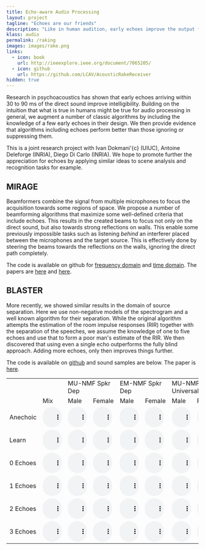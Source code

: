 ```yaml
---
title: Echo-aware Audio Processing
layout: project
tagline: "Echoes are our friends"
description: "Like in human audition, early echoes improve the output from audio processing algorithms."
klass: audio
permalink: /raking
images: images/rake.png
links:
  - icon: book
    url: http://ieeexplore.ieee.org/document/7065205/
  - icon: github
    url: https://github.com/LCAV/AcousticRakeReceiver
hidden: true
---
```


Research in psychoacoustics has shown that early echoes arriving within 30 to
90 ms of the direct sound improve intelligibility. Building on the intuition
that what is true in humans might be true for audio processing in general, we
augment a number of classic algorithms by including the knowledge of a few
early echoes in their design. We then provide evidence that algorithms
including echoes perform better than those ignoring or suppressing them.

This is a joint research project with Ivan Dokmani\'{c} (UIUC), Antoine
Deleforge (INRIA), Diego Di Carlo (INRIA).  We hope to promote further the
appreciation for echoes by applying similar ideas to scene analysis and
recognition tasks for example.

MIRAGE
------

Beamformers combine the signal from multiple microphones to focus the
acquisition towards some regions of space. We propose a number of beamforming
algorithms that maximize some well-defined criteria that include echoes. This
results in the created beams to focus not only on the direct sound, but also
towards strong reflections on walls.  This enable some previously impossible
tasks such as listening _behind_ an interferer placed between the microphones
and the target source. This is effectively done by steering the beams towards
the reflections on the walls, ignoring the direct path completely.

The code is available on github for [frequency
domain](https://github.com/LCAV/AcousticRakeReceiver) and [time
domain](https://github.com/LCAV/TimeDomainAcousticRakeReceiver).  The papers
are [here](http://ieeexplore.ieee.org/document/7065205/) and
[here](https://github.com/LCAV/TimeDomainAcousticRakeReceiver).

BLASTER
--------

More recently, we showed similar results in the domain of
source separation.  Here we use non-negative models of the spectrogram and a
well known algorithm for their separation. While the original algorithm
attempts the estimation of the room impulse responses (RIR) together with
the separation of the speeches, we assume the knowledge of one to five
echoes and use that to form a poor man's estimate of the RIR. We then
discovered that using even a single  echo outperforms the fully blind
approach. Adding more echoes, only then improves things further.

The code is available on [github](https://github.com/fakufaku/separake) and
sound samples are below. The paper is [here](https://arxiv.org/abs/1711.06805).

<style type="text/css">
audio {
  width: 50px;
}
</style>

<table>
  <tr>
  <td colspan="2"></td>
  <td colspan="2">MU-NMF Spkr Dep</td>
  <td colspan="2">EM-NMF Spkr Dep</td>
  <td colspan="2">MU-NMF Universal</td>
  </tr>

  <tr>
  <td></td>
  <td>Mix</td>
  <td>Male</td>
  <td>Female</td>
  <td>Male</td>
  <td>Female</td>
  <td>Male</td>
  <td>Female</td>
  </tr>

  <tr>
  <td>Anechoic</td>

  <td><audio controls="controls" type="audio/wav" src="/assets/icassp2018/samples/separake_anechoic_mu_spkr_mix_fq_sample3_fq_sample2.wav"><a>play</a></audio></td>

  <td><audio controls="controls" type="audio/wav" src="/assets/icassp2018/samples/separake_anechoic_mu_spkr_sep_fq_sample2.wav"><a>play</a></audio></td>
  <td><audio controls="controls" type="audio/wav" src="/assets/icassp2018/samples/separake_anechoic_mu_spkr_sep_fq_sample3.wav"><a>play</a></audio></td>

  <td><audio controls="controls" type="audio/wav" src="/assets/icassp2018/samples/separake_anechoic_em_spkr_sep_fq_sample2.wav"><a>play</a></audio></td>
  <td><audio controls="controls" type="audio/wav" src="/assets/icassp2018/samples/separake_anechoic_em_spkr_sep_fq_sample3.wav"><a>play</a></audio></td>

  <td><audio controls="controls" type="audio/wav" src="/assets/icassp2018/samples/separake_anechoic_mu_univ_sep_fq_sample2.wav"><a>play</a></audio></td>
  <td><audio controls="controls" type="audio/wav" src="/assets/icassp2018/samples/separake_anechoic_mu_univ_sep_fq_sample3.wav"><a>play</a></audio></td>
  </tr>

  <tr>
  <td>Learn</td>

  <td><audio controls="controls" type="audio/wav" src="/assets/icassp2018/samples/separake_learn_mu_spkr_mix_fq_sample3_fq_sample2.wav"><a>play</a></audio></td>

  <td><audio controls="controls" type="audio/wav" src="/assets/icassp2018/samples/separake_learn_mu_spkr_sep_fq_sample2.wav"><a>play</a></audio></td>
  <td><audio controls="controls" type="audio/wav" src="/assets/icassp2018/samples/separake_learn_mu_spkr_sep_fq_sample3.wav"><a>play</a></audio></td>

  <td><audio controls="controls" type="audio/wav" src="/assets/icassp2018/samples/separake_learn_em_spkr_sep_fq_sample2.wav"><a>play</a></audio></td>
  <td><audio controls="controls" type="audio/wav" src="/assets/icassp2018/samples/separake_learn_em_spkr_sep_fq_sample3.wav"><a>play</a></audio></td>

  <td><audio controls="controls" type="audio/wav" src="/assets/icassp2018/samples/separake_learn_mu_univ_sep_fq_sample2.wav"><a>play</a></audio></td>
  <td><audio controls="controls" type="audio/wav" src="/assets/icassp2018/samples/separake_learn_mu_univ_sep_fq_sample3.wav"><a>play</a></audio></td>
  </tr>

  <tr>
  <td>0 Echoes</td>
  <td><audio controls="controls" type="audio/wav" src="/assets/icassp2018/samples/separake_learn_mu_spkr_mix_fq_sample3_fq_sample2.wav"><a>play</a></audio></td>

  <td><audio controls="controls" type="audio/wav" src="/assets/icassp2018/samples/separake_0echoes_mu_spkr_sep_fq_sample2.wav"><a>play</a></audio></td>
  <td><audio controls="controls" type="audio/wav" src="/assets/icassp2018/samples/separake_0echoes_mu_spkr_sep_fq_sample3.wav"><a>play</a></audio></td>

  <td><audio controls="controls" type="audio/wav" src="/assets/icassp2018/samples/separake_0echoes_em_spkr_sep_fq_sample2.wav"><a>play</a></audio></td>
  <td><audio controls="controls" type="audio/wav" src="/assets/icassp2018/samples/separake_0echoes_em_spkr_sep_fq_sample3.wav"><a>play</a></audio></td>

  <td><audio controls="controls" type="audio/wav" src="/assets/icassp2018/samples/separake_0echoes_mu_univ_sep_fq_sample2.wav"><a>play</a></audio></td>
  <td><audio controls="controls" type="audio/wav" src="/assets/icassp2018/samples/separake_0echoes_mu_univ_sep_fq_sample3.wav"><a>play</a></audio></td>
  </tr>

  <tr>
  <td>1 Echoes</td>
  <td><audio controls="controls" type="audio/wav" src="/assets/icassp2018/samples/separake_learn_mu_spkr_mix_fq_sample3_fq_sample2.wav"><a>play</a></audio></td>

  <td><audio controls="controls" type="audio/wav" src="/assets/icassp2018/samples/separake_1echoes_mu_spkr_sep_fq_sample2.wav"><a>play</a></audio></td>
  <td><audio controls="controls" type="audio/wav" src="/assets/icassp2018/samples/separake_1echoes_mu_spkr_sep_fq_sample3.wav"><a>play</a></audio></td>

  <td><audio controls="controls" type="audio/wav" src="/assets/icassp2018/samples/separake_1echoes_em_spkr_sep_fq_sample2.wav"><a>play</a></audio></td>
  <td><audio controls="controls" type="audio/wav" src="/assets/icassp2018/samples/separake_1echoes_em_spkr_sep_fq_sample3.wav"><a>play</a></audio></td>

  <td><audio controls="controls" type="audio/wav" src="/assets/icassp2018/samples/separake_1echoes_mu_univ_sep_fq_sample2.wav"><a>play</a></audio></td>
  <td><audio controls="controls" type="audio/wav" src="/assets/icassp2018/samples/separake_1echoes_mu_univ_sep_fq_sample3.wav"><a>play</a></audio></td>
  </tr>

  <tr>
  <td>2 Echoes</td>
  <td><audio controls="controls" type="audio/wav" src="/assets/icassp2018/samples/separake_anechoic_em_spkr_mix_fq_sample3_fq_sample2.wav"><a>play</a></audio></td>

  <td><audio controls="controls" type="audio/wav" src="/assets/icassp2018/samples/separake_2echoes_mu_spkr_sep_fq_sample2.wav"><a>play</a></audio></td>
  <td><audio controls="controls" type="audio/wav" src="/assets/icassp2018/samples/separake_2echoes_mu_spkr_sep_fq_sample3.wav"><a>play</a></audio></td>

  <td><audio controls="controls" type="audio/wav" src="/assets/icassp2018/samples/separake_2echoes_em_spkr_sep_fq_sample2.wav"><a>play</a></audio></td>
  <td><audio controls="controls" type="audio/wav" src="/assets/icassp2018/samples/separake_2echoes_em_spkr_sep_fq_sample3.wav"><a>play</a></audio></td>

  <td><audio controls="controls" type="audio/wav" src="/assets/icassp2018/samples/separake_2echoes_mu_univ_sep_fq_sample2.wav"><a>play</a></audio></td>
  <td><audio controls="controls" type="audio/wav" src="/assets/icassp2018/samples/separake_2echoes_mu_univ_sep_fq_sample3.wav"><a>play</a></audio></td>
  </tr>

  <tr>
  <td>3 Echoes</td>
  <td><audio controls="controls" type="audio/wav" src="/assets/icassp2018/samples/separake_learn_mu_univ_mix_fq_sample3_fq_sample2.wav"><a>play</a></audio></td>

  <td><audio controls="controls" type="audio/wav" src="/assets/icassp2018/samples/separake_3echoes_mu_spkr_sep_fq_sample2.wav"><a>play</a></audio></td>
  <td><audio controls="controls" type="audio/wav" src="/assets/icassp2018/samples/separake_3echoes_mu_spkr_sep_fq_sample3.wav"><a>play</a></audio></td>

  <td><audio controls="controls" type="audio/wav" src="/assets/icassp2018/samples/separake_3echoes_em_spkr_sep_fq_sample2.wav"><a>play</a></audio></td>
  <td><audio controls="controls" type="audio/wav" src="/assets/icassp2018/samples/separake_3echoes_em_spkr_sep_fq_sample3.wav"><a>play</a></audio></td>

  <td><audio controls="controls" type="audio/wav" src="/assets/icassp2018/samples/separake_3echoes_mu_univ_sep_fq_sample2.wav"><a>play</a></audio></td>
  <td><audio controls="controls" type="audio/wav" src="/assets/icassp2018/samples/separake_3echoes_mu_univ_sep_fq_sample3.wav"><a>play</a></audio></td>
  </tr>
</table>
